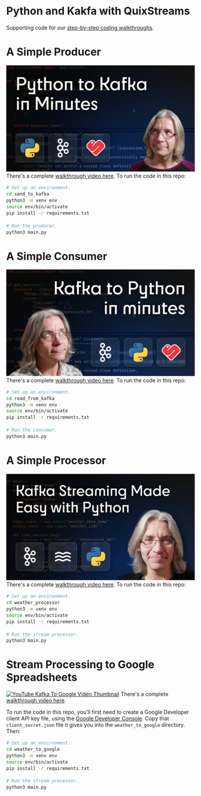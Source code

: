 # Python and Kakfa with QuixStreams

Supporting code for our [step-by-step coding walkthroughs][youtube-playlist].

# A Simple Producer

[![YouTube Producer Video Thumbnail](producer_thumbnail.png?raw=true)][youtube-producer]
There's a complete [walkthrough video here][youtube-producer]. To run the code in this repo:

```sh
# Set up an environment.
cd send_to_kafka
python3 -m venv env
source env/bin/activate
pip install -r requirements.txt

# Run the producer.
python3 main.py
```

# A Simple Consumer

[![YouTube Consumer Video Thumbnail](consumer_thumbnail.jpg?raw=true)][youtube-consumer]
There's a complete [walkthrough video here][youtube-consumer]. To run the code in this repo:

```sh
# Set up an environment.
cd read_from_kafka
python3 -m venv env
source env/bin/activate
pip install -r requirements.txt

# Run the consumer.
python3 main.py
```

# A Simple Processor

[![YouTube Processor Video Thumbnail](processor_thumbnail.png?raw=true)][youtube-processor]
There's a complete [walkthrough video here][youtube-processor]. To run the code in this repo:

```sh
# Set up an environment.
cd weather_processor
python3 -m venv env
source env/bin/activate
pip install -r requirements.txt

# Run the stream processor.
python3 main.py
```

# Stream Processing to Google Spreadsheets

[![YouTube Kafka To Google Video
Thumbnail](kafka_to_google_thumbnail.jpg?raw=true)][youtube-kafka-to-google] There's
a complete [walkthrough video here][youtube-kafka-to-google].

To run the code in this repo, you'll first need to  create a Google Developer
client API key file, using the [Google Developer
Console][google-developer-console]. Copy that `client_secret.json` file it
gives you into the `weather_to_google` directory. Then:

```sh
# Set up an environment.
cd weather_to_google
python3 -m venv env
source env/bin/activate
pip install -r requirements.txt

# Run the stream processor.
python3 main.py
```

[youtube-producer]: https://youtu.be/D2NYvGlbK0M
[youtube-consumer]: https://youtu.be/eCsSAzTy5cE
[youtube-processor]: https://youtu.be/5sqegy_EPa0
[youtube-kafka-to-google]: https://youtu.be/Haeub0XvuBU
[youtube-playlist]: https://www.youtube.com/playlist?list=PL5gMntduShmyJd2fsflN1jwLW9XtDMFAX
[google-developer-console]: https://console.cloud.google.com/

